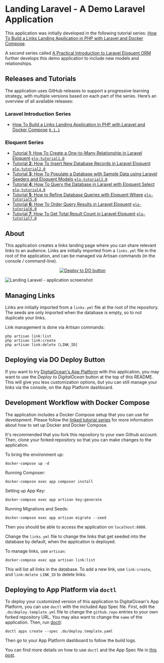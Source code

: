 # Landing Laravel - A Demo Laravel Application

This application was initially developed in the following tutorial series:
[How To Build a Links Landing Application in PHP with Laravel and Docker Compose](https://www.digitalocean.com/community/tutorial_series/how-to-build-a-links-landing-page-in-php-with-laravel-and-docker-compose).

A second series called [A Practical Introduction to Laravel Eloquent ORM](https://www.digitalocean.com/community/tutorial_series/a-practical-introduction-to-laravel-eloquent-orm) further develops this demo application to include new models and relationships.

## Releases and Tutorials

The application uses GitHub releases to support a progressive learning strategy, with multiple versions based on each part of the series. Here’s an overview of all available releases:

### Laravel Introduction Series
- [How To Build a Links Landing Application in PHP with Laravel and Docker Compose](https://www.digitalocean.com/community/tutorial_series/how-to-build-a-links-landing-page-in-php-with-laravel-and-docker-compose) [`0.1.1`](https://github.com/do-community/landing-laravel/releases/tag/0.1.1)


### Eloquent Series
- [Tutorial **1**: How To Create a One-to-Many Relationship in Laravel Eloquent](https://www.digitalocean.com/community/tutorials/how-to-create-a-one-to-many-relationship-in-laravel-eloquent) [`elo-tutorial1.0`](https://github.com/do-community/landing-laravel/releases/tag/elo-tutorial1.0)
- [Tutorial **2**: How To Insert New Database Records in Laravel Eloquent](https://www.digitalocean.com/community/tutorials/how-to-insert-new-database-records-in-laravel-eloquent) [`elo-tutorial2.0`](https://github.com/do-community/landing-laravel/releases/tag/elo-tutorial2.0)
- [Tutorial **3**: How To Populate a Database with Sample Data using Laravel Seeders and Eloquent Models](https://www.digitalocean.com/community/tutorials/how-to-populate-a-database-with-sample-data-using-laravel-seeders-and-eloquent-models) [`elo-tutorial3.0`](https://github.com/do-community/landing-laravel/releases/tag/elo-tutorial3.0)
- [Tutorial **4**: How To Query the Database in Laravel with Eloquent Select](https://www.digitalocean.com/community/tutorials/how-to-query-the-database-in-laravel-with-eloquent-select) [`elo-tutorial4.0`](https://github.com/do-community/landing-laravel/releases/tag/elo-tutorial4.0)
- [Tutorial **5**: How to Refine Database Queries with Eloquent Where](https://www.digitalocean.com/community/tutorials/how-to-refine-database-queries-in-laravel-with-eloquent-where) [`elo-tutorial5.0`](https://github.com/do-community/landing-laravel/releases/tag/elo-tutorial5.0)
- [Tutorial **6**: How To Order Query Results in Laravel Eloquent](https://www.digitalocean.com/community/tutorials/how-to-order-query-results-in-laravel-eloquent) [`elo-tutorial6.0`](https://github.com/do-community/landing-laravel/releases/tag/elo-tutorial6.0)
- [Tutorial **7**: How To Get Total Result Count in Laravel Eloquent](https://www.digitalocean.com/community/tutorials/how-to-get-total-result-count-in-laravel-eloquent) [`elo-tutorial7.0`](https://github.com/do-community/landing-laravel/releases/tag/elo-tutorial7.0)

## About
This application creates a links landing page where you can share relevant links to an audience.
Links are initially imported from a `links.yml` file in the root of the application, and can be managed via Artisan commands (in the console / command-line).

<p align="center">
<a title="Deploy this application to DigitalOceans App Platform in a few clicks!" href="https://cloud.digitalocean.com/apps/new?repo=https://github.com/do-community/landing-laravel/tree/main"><img src="https://mp-assets1.sfo2.digitaloceanspaces.com/deploy-to-do/do-btn-blue.svg" alt="Deploy to DO button"></a>
</p>

![Landing Laravel - application screenshot](https://assets.digitalocean.com/articles/landing_laravel_series/landing_final.png)


## Managing Links
Links are initially imported from a `links.yml` file at the root of the repository. The seeds are only imported when the database is empty, so to not duplicate your links.

Link management is done via Artisan commands:

```shell
php artisan link:list
php artisan link:create
php artisan link:delete [LINK_ID]
```

## Deploying via DO Deploy Button
If you want to try [DigitalOcean's App Platform](https://www.digitalocean.com/docs/app-platform/) with this application, you may want to use the *Deploy to DigitalOcean* button at the top of this README.
This will give you less customization options, but you can still manage your links via the console, on the App Platform dashboard.

## Development Workflow with Docker Compose
The application includes a Docker Compose setup that you can use for development. 
Please follow the [linked tutorial series](https://www.digitalocean.com/community/tutorial_series/how-to-build-a-links-landing-page-in-php-with-laravel-and-docker-compose) for more information about how to set up Docker and Docker Compose.

It's recommended that you fork this repository to your own Github account. 
Then, clone your forked repository so that you can make changes to the application.

To bring the environment up:

```shell
docker-compose up -d
```

Running Composer:

```shell
docker-compose exec app composer install
```

Setting up App Key:
```shell
docker-compose exec app artisan key:generate
```

Running Migrations and Seeds:
```shell
docker-compose exec app artisan migrate --seed
```

Then you should be able to access the application on `localhost:8080`.

Change the `links.yml` file to change the links that get seeded into the database by default, when the application is deployed.

To manage links, use `artisan`:

```shell
docker-compose exec app artisan link:list
```

This will list all links in the database. To add a new link, use `link:create`, and `link:delete LINK_ID` to delete links.

## Deploying to App Platform via `doctl`
To deploy your customized version of this application to DigitalOcean's App Platform, you can use `doctl` with the included App Spec file. 
First, edit the `.do/deploy.template.yml` file to change the `github.repo` entries to your own forked repository URL. You may also want to change the `name` of the application. 
Then, run [doctl](https://www.digitalocean.com/docs/apis-clis/doctl/how-to/install/):

```shell
doctl apps create --spec .do/deploy.template.yaml
```

Then go to your App Platform dashboard to follow the build logs.

You can find more details on how to use `doctl` and the App Spec file in [this post](https://dev.to/erikaheidi/deploying-a-laravel-application-to-digitalocean-app-platform-via-doctl-with-an-app-spec-yaml-file-4dib).


